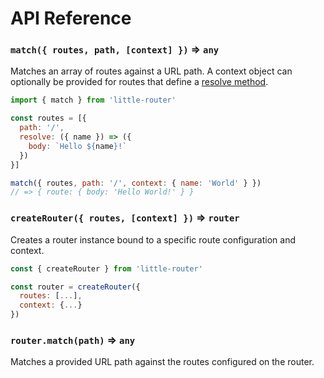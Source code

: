 # API Reference

### `match({ routes, path, [context] })` => `any`
Matches an array of routes against a URL path. A context object can optionally be provided for routes that define a [resolve method](overview.md#route-resolution).
```javascript
import { match } from 'little-router'

const routes = [{
  path: '/',
  resolve: ({ name }) => ({
    body: `Hello ${name}!`
  })
}]

match({ routes, path: '/', context: { name: 'World' } })
// => { route: { body: 'Hello World!' } }
```

### `createRouter({ routes, [context] })` => `router`
Creates a router instance bound to a specific route configuration and context.
```javascript
const { createRouter } from 'little-router'

const router = createRouter({
  routes: [...],
  context: {...}
})
```

### `router.match(path)` => `any`
Matches a provided URL path against the routes configured on the router.
